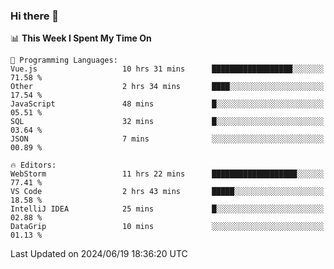 ### Hi there 👋

<!--
**asdf12303116/asdf12303116** is a ✨ _special_ ✨ repository because its `README.md` (this file) appears on your GitHub profile.

Here are some ideas to get you started:

- 🔭 I’m currently working on ...
- 🌱 I’m currently learning ...
- 👯 I’m looking to collaborate on ...
- 🤔 I’m looking for help with ...
- 💬 Ask me about ...
- 📫 How to reach me: ...
- 😄 Pronouns: ...
- ⚡ Fun fact: ...
-->

<!--START_SECTION:waka-->
📊 **This Week I Spent My Time On** 

```text
💬 Programming Languages: 
Vue.js                   10 hrs 31 mins      ██████████████████░░░░░░░   71.58 % 
Other                    2 hrs 34 mins       ████░░░░░░░░░░░░░░░░░░░░░   17.54 % 
JavaScript               48 mins             █░░░░░░░░░░░░░░░░░░░░░░░░   05.51 % 
SQL                      32 mins             █░░░░░░░░░░░░░░░░░░░░░░░░   03.64 % 
JSON                     7 mins              ░░░░░░░░░░░░░░░░░░░░░░░░░   00.89 % 

🔥 Editors: 
WebStorm                 11 hrs 22 mins      ███████████████████░░░░░░   77.41 % 
VS Code                  2 hrs 43 mins       █████░░░░░░░░░░░░░░░░░░░░   18.58 % 
IntelliJ IDEA            25 mins             █░░░░░░░░░░░░░░░░░░░░░░░░   02.88 % 
DataGrip                 10 mins             ░░░░░░░░░░░░░░░░░░░░░░░░░   01.13 % 
```


 Last Updated on 2024/06/19 18:36:20 UTC
<!--END_SECTION:waka-->
